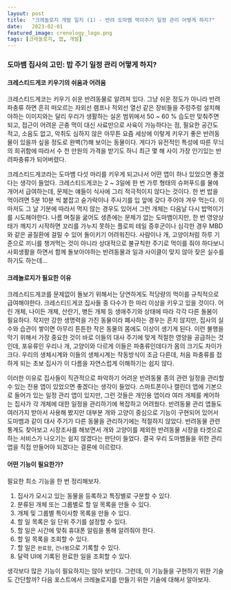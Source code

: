 ```yaml
---
layout: post
title:  "크레놀로지 개발 일지 (1) - 반려 도마뱀 먹이주기 일정 관리 어떻게 하지?"
date:   2023-02-01
featured_image: crenology_logo.png
tags: [크레놀로지, 앱, 개발]
---
```


### 도마뱀 집사의 고민: 밥 주기 일정 관리 어떻게 하지?

#### 크레스티드게코 키우기의 쉬움과 어려움

크레스티드게코는 키우기 쉬운 반려동물로 알려져 있다. 그냥 쉬운 정도가 아니라 반려 파충류 하면 흔히 떠오르는 자외선 램프나 적외선 열선 같은 장비들을 주렁주렁 설치해야하는 이미지와는 달리 우리가 생활하는 실온 범위에서 50 ~ 60 % 습도만 맞춰주면 되고, 접근이 어려운 곤충 먹이 대신 사료만으로 사육이 가능하다는 점, 필요한 공간도 적고, 소음도 없고, 악취도 심하지 않은 아무튼 요즘 세상에 이렇게 키우기 좋은 반려동물이 있을까 싶을 정도로 완벽(?)해 보이는 동물이다. 게다가 유전적인 특성에 따른 무늬의 희귀함에 따라서 수 천 만원의 가격을 받기도 하니 최근 몇 해 사이 가장 인기있는 반려파충류가 되어버렸다. 

크레스티드게코라는 도마뱀 다섯 마리를 키우게 되고나서 어떤 앱이 하나 있었으면 좋겠다는 생각이 들었다. 크레스티드게코는 2 ~ 3일에 한 번 가루 형태의 슈퍼푸드를 물에 개어서 급여하는데, 문제는 얘들이 식사에 그리 적극적이지 않다는 것이다. 한 번 밥을 먹이려면 5분 10분 씩 붙잡고 숟가락이나 주사기를 입 앞에 갖다 주어야 겨우 먹는다. 이 마저도 그 날 기분에 따라서 먹지 않는 경우도 있어서 그런 개체는 다음날 다시 밥먹이기를 시도해야한다. 나름 며칠을 굶어도 생존에는 문제가 없는 도마뱀이지만, 한 번 영양상태가 깨지기 시작하면 꼬리를 가누지 못하는 플로피 테일 증후군이나 심각한 경우 MBD와 같은 골질환에 걸릴 수 있어 돌이키기 어려워진다. 사람이나 개, 고양이처럼 하루 기준으로 끼니를 챙겨먹는 것이 아니라 상대적으로 불규칙한 주기로 먹이를 줘야 하다보니 사회생활을 하면서 함께 돌보아야하는 반려동물과 일과 사이클이 맞지 않아 잦은 실수를 하기도 하는데...

#### 크레놀로지가 필요한 이유

크레스티드게코를 문제없이 돌보기 위해서는 당연하게도 적당량의 먹이를 규칙적으로 급여해야한다. 크레스티드게코 집사들 중 다수가 한 마리 이상을 키우고 있을 것이다. 어린 개체, 나이든 개체, 산란기, 병든 개체 등 생애주기와 상태에 따라 각각 다른 돌봄이 필요하다. 작지만 강한 생명력을 가진 동물이라 폐사하는 경우는 흔치 않지만, 집사의 실수와 습관이 쌓이면 아무리 튼튼한 작은 동물의 몸에도 이상이 생기게 된다. 이런 불행을 막기 위해서 가장 중요한 것이 바로 이들의 대사 주기에 맞게 적절한 영양을 공급하는 것인데, 포유류인 우리나 개, 고양이와 다르게 이들은 파충류인데다가 몸의 크기도 차이가 크다. 우리의 생체시계와 이들의 생체시계는 작동방식이 조금 다른데, 처음 파충류를 접하게 되는 초보 집사가 이 다름을 자연스럽게 이해하기는 쉽지 않다. 

이러한 이유로 집사들이 직관적으로 파악하기 어려운 반려동물 종의 관련 일정을 관리할 수 있는 전용 앱이 있었으면 좋겠다는 생각이 들었다. 스마트폰이나 캘린더 앱에 기본으로 들어가 있는 일정 관리 앱이 있지만, 그런 것들은 개인용 앱이라 여러 개체를 케어하는 집사가 각 개체에 대한 일정을 관리하기에 복잡하고 어려웠다. 반려동물 관리 앱들도 여러가지 받아서 사용해 봤지만 대부분 개와 고양이 중심으로 기능이 구현되어 있어서 도마뱀과 같이 대사 주기가 다른 동물을 관리하기에는 적절하지 않았다. 반려동물 관련 통계도 찾아보고 시장조사를 해보면서 개와 고양이를 제외한 반려동물 시장을 타겟으로 하는 서비스가 나오기는 쉽지 않겠다는 판단이 들었다. 결국 우리 도마뱀들을 위한 관리 앱을 직접 만들어야 되겠다는 결론에 이르렀다. 

#### 어떤 기능이 필요한가?

필요한 최소 기능을 한 번 정리해보자.

1. 집사가 모시고 있는 동물을 등록하고 특징별로 구분할 수 있다. 
1. 분류된 개체 또는 그룹별로 할 일 목록을 만들 수 있다.
1. 개체 및 그룹별 특이사항 목록을 만들 수 있다.
1. 할 일 목록은 일 단위 주기를 설정할 수 있다.
1. 할 일은 시간에 맞춰 휴대폰 알림을 통해 알려줘야 한다.
1. 할 일 목록을 조회할 수 있다.
1. 할 일은 `완료함`, `건너뜀`으로 기록할 수 있다.
1. 달력 UI에 기록된 완료한 일을 조회할 수 있다.

생각보다 많은 기능이 필요하지는 않아 보인다. 그런데, 이 기능들을 구현하기 위한 기술도 간단할까? 다음 포스트에서 크레놀로지를 만들기 위한 기술에 대해서 알아보자.

<!-- #### 어떤 기술 스택을 써야 할까?

이런 질문에 답하는 업무 영역은 시스템 설계에 가까울 것이다. 우선 시스템이 한바퀴 굴러가는 절차를 나열하고, 각 프로세스(절차) 단위를 정의하고, 그에 맞는 기술 스펙을 결정해야한다. 



#### 만드는 데 얼마나 걸릴까? -->



